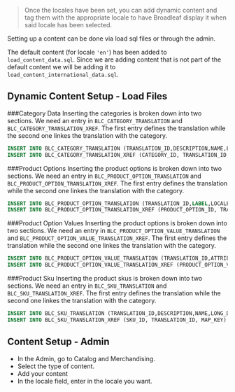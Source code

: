 > Once the locales have been set, you can add dynamic content and tag them with the appropriate locale to have Broadleaf display it when said locale has been selected.

Setting up a content can be done via load sql files or through the admin.

The default content (for locale ```'en'```) has been added to ```load_content_data.sql```. Since we are adding content that is not part of the default content we will be adding it to ```load_content_international_data.sql```. 

## <a name="wiki-dynamic-content-setup" />Dynamic Content Setup - Load Files

###Category Data
Inserting the categories is broken down into two sections. We need an entry in ```BLC_CATEGORY_TRANSLATION``` and ```BLC_CATEGORY_TRANSLATION_XREF```. The first entry defines the translation while the second one linkes the translation with the category.   

```sql
INSERT INTO BLC_CATEGORY_TRANSLATION (TRANSLATION_ID,DESCRIPTION,NAME,LOCALE_CODE,CATEGORY_ID) VALUES (2001,'Inicio','Inicio','es',2001);
INSERT INTO BLC_CATEGORY_TRANSLATION_XREF (CATEGORY_ID, TRANSLATION_ID, MAP_KEY) VALUES (2001, 2001, 'es');
```

###Product Options
Inserting the product options is broken down into two sections. We need an entry in ```BLC_PRODUCT_OPTION_TRANSLATION``` and ```BLC_PRODUCT_OPTION_TRANSLATION_XREF```. The first entry defines the translation while the second one linkes the translation with the category.  

```sql
INSERT INTO BLC_PRODUCT_OPTION_TRANSLATION (TRANSLATION_ID,LABEL,LOCALE_CODE,PRODUCT_OPTION_ID) VALUES (1,'Color de Camisa','es',1);
INSERT INTO BLC_PRODUCT_OPTION_TRANSLATION_XREF (PRODUCT_OPTION_ID, TRANSLATION_ID, MAP_KEY) VALUES (1, 1, 'es');
```

###Product Option Values
Inserting the product options is broken down into two sections. We need an entry in ```BLC_PRODUCT_OPTION_VALUE_TRANSLATION``` and ```BLC_PRODUCT_OPTION_VALUE_TRANSLATION_XREF```. The first entry defines the translation while the second one linkes the translation with the category.  

```sql
INSERT INTO BLC_PRODUCT_OPTION_VALUE_TRANSLATION (TRANSLATION_ID,ATTRIBUTE_VALUE,LOCALE_CODE,PRODUCT_OPTION_VALUE_ID) VALUES (1,'Negro','es',1);
INSERT INTO BLC_PRODUCT_OPTION_VALUE_TRANSLATION_XREF (PRODUCT_OPTION_VALUE_ID, TRANSLATION_ID, MAP_KEY) VALUES (1, 1, 'es');
```

###Product Sku
Inserting the product skus is broken down into two sections. We need an entry in ```BLC_SKU_TRANSLATION``` and ```BLC_SKU_TRANSLATION_XREF```. The first entry defines the translation while the second one linkes the translation with the category.   

```sql
INSERT INTO BLC_SKU_TRANSLATION (TRANSLATION_ID,DESCRIPTION,NAME,LONG_DESCRIPTION,LOCALE_CODE,SKU_ID) VALUES (1,'Sudden Death Sauce','<Translated Name of Product>','<Translated Description of the product>','es',1);
INSERT INTO BLC_SKU_TRANSLATION_XREF (SKU_ID, TRANSLATION_ID, MAP_KEY) VALUES (1, 1, 'es');
```

## <a name="wiki-content-setup-admin" />Content Setup - Admin

- In the Admin, go to Catalog and Merchandising. 
- Select the type of content.
- Add your content
- In the locale field, enter in the locale you want. 